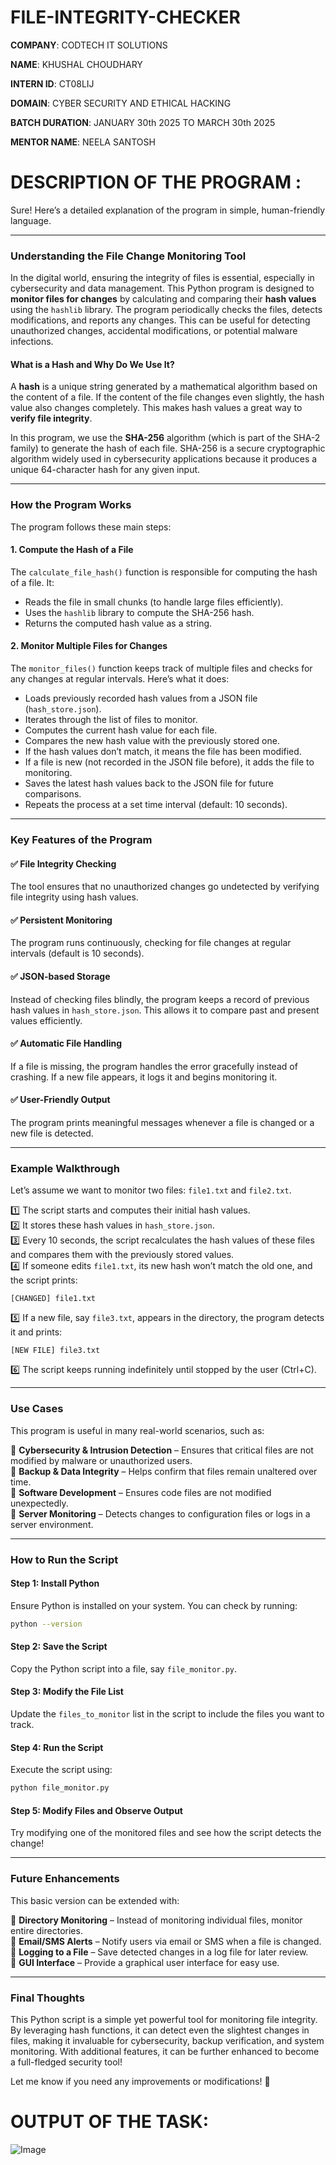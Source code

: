 # FILE-INTEGRITY-CHECKER

**COMPANY**: CODTECH IT SOLUTIONS

**NAME**: KHUSHAL CHOUDHARY

**INTERN ID**: CT08LIJ

**DOMAIN**: CYBER SECURITY AND ETHICAL HACKING

**BATCH DURATION**: JANUARY 30th 2025 TO MARCH 30th 2025

**MENTOR NAME**: NEELA SANTOSH

# DESCRIPTION OF THE PROGRAM :

Sure! Here’s a detailed explanation of the program in simple, human-friendly language.  

---

### **Understanding the File Change Monitoring Tool**  

In the digital world, ensuring the integrity of files is essential, especially in cybersecurity and data management. This Python program is designed to **monitor files for changes** by calculating and comparing their **hash values** using the `hashlib` library. The program periodically checks the files, detects modifications, and reports any changes. This can be useful for detecting unauthorized changes, accidental modifications, or potential malware infections.  

#### **What is a Hash and Why Do We Use It?**  

A **hash** is a unique string generated by a mathematical algorithm based on the content of a file. If the content of the file changes even slightly, the hash value also changes completely. This makes hash values a great way to **verify file integrity**.  

In this program, we use the **SHA-256** algorithm (which is part of the SHA-2 family) to generate the hash of each file. SHA-256 is a secure cryptographic algorithm widely used in cybersecurity applications because it produces a unique 64-character hash for any given input.  

---

### **How the Program Works**  

The program follows these main steps:  

#### **1. Compute the Hash of a File**  
The `calculate_file_hash()` function is responsible for computing the hash of a file. It:  
- Reads the file in small chunks (to handle large files efficiently).  
- Uses the `hashlib` library to compute the SHA-256 hash.  
- Returns the computed hash value as a string.  

#### **2. Monitor Multiple Files for Changes**  
The `monitor_files()` function keeps track of multiple files and checks for any changes at regular intervals. Here’s what it does:  
- Loads previously recorded hash values from a JSON file (`hash_store.json`).  
- Iterates through the list of files to monitor.  
- Computes the current hash value for each file.  
- Compares the new hash value with the previously stored one.  
- If the hash values don’t match, it means the file has been modified.  
- If a file is new (not recorded in the JSON file before), it adds the file to monitoring.  
- Saves the latest hash values back to the JSON file for future comparisons.  
- Repeats the process at a set time interval (default: 10 seconds).  

---

### **Key Features of the Program**  

#### ✅ **File Integrity Checking**  
The tool ensures that no unauthorized changes go undetected by verifying file integrity using hash values.  

#### ✅ **Persistent Monitoring**  
The program runs continuously, checking for file changes at regular intervals (default is 10 seconds).  

#### ✅ **JSON-based Storage**  
Instead of checking files blindly, the program keeps a record of previous hash values in `hash_store.json`. This allows it to compare past and present values efficiently.  

#### ✅ **Automatic File Handling**  
If a file is missing, the program handles the error gracefully instead of crashing. If a new file appears, it logs it and begins monitoring it.  

#### ✅ **User-Friendly Output**  
The program prints meaningful messages whenever a file is changed or a new file is detected.  

---

### **Example Walkthrough**  

Let’s assume we want to monitor two files: `file1.txt` and `file2.txt`.  

1️⃣ The script starts and computes their initial hash values.  
2️⃣ It stores these hash values in `hash_store.json`.  
3️⃣ Every 10 seconds, the script recalculates the hash values of these files and compares them with the previously stored values.  
4️⃣ If someone edits `file1.txt`, its new hash won’t match the old one, and the script prints:  
   ```
   [CHANGED] file1.txt
   ```  
5️⃣ If a new file, say `file3.txt`, appears in the directory, the program detects it and prints:  
   ```
   [NEW FILE] file3.txt
   ```  
6️⃣ The script keeps running indefinitely until stopped by the user (Ctrl+C).  

---

### **Use Cases**  

This program is useful in many real-world scenarios, such as:  

🔹 **Cybersecurity & Intrusion Detection** – Ensures that critical files are not modified by malware or unauthorized users.  
🔹 **Backup & Data Integrity** – Helps confirm that files remain unaltered over time.  
🔹 **Software Development** – Ensures code files are not modified unexpectedly.  
🔹 **Server Monitoring** – Detects changes to configuration files or logs in a server environment.  

---

### **How to Run the Script**  

#### **Step 1: Install Python**  
Ensure Python is installed on your system. You can check by running:  
```bash
python --version
```

#### **Step 2: Save the Script**  
Copy the Python script into a file, say `file_monitor.py`.

#### **Step 3: Modify the File List**  
Update the `files_to_monitor` list in the script to include the files you want to track.

#### **Step 4: Run the Script**  
Execute the script using:  
```bash
python file_monitor.py
```

#### **Step 5: Modify Files and Observe Output**  
Try modifying one of the monitored files and see how the script detects the change!

---

### **Future Enhancements**  

This basic version can be extended with:  

🚀 **Directory Monitoring** – Instead of monitoring individual files, monitor entire directories.  
🚀 **Email/SMS Alerts** – Notify users via email or SMS when a file is changed.  
🚀 **Logging to a File** – Save detected changes in a log file for later review.  
🚀 **GUI Interface** – Provide a graphical user interface for easy use.  

---

### **Final Thoughts**  

This Python script is a simple yet powerful tool for monitoring file integrity. By leveraging hash functions, it can detect even the slightest changes in files, making it invaluable for cybersecurity, backup verification, and system monitoring. With additional features, it can be further enhanced to become a full-fledged security tool!  

Let me know if you need any improvements or modifications! 🚀




# OUTPUT OF THE TASK:


![Image](https://github.com/user-attachments/assets/2c0f0949-1d09-4d22-ac82-ade8f9528d53)
